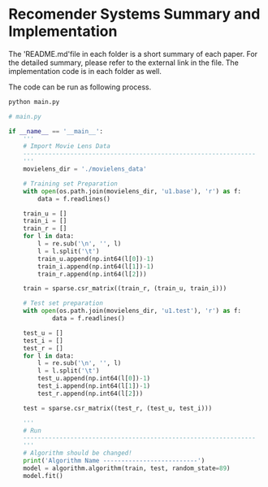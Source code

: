 # Recomender Systems Summary and Implementation

The 'README.md'file in each folder is a short summary of each paper.
For the detailed summary, please refer to the external link in the file.
The implementation code is in each folder as well.

The code can be run as following process.

```bash
python main.py
```

```python
# main.py

if __name__ == '__main__':
    '''
    # Import Movie Lens Data
    ----------------------------------------------------------------
    '''
    movielens_dir = './movielens_data'

    # Training set Preparation
    with open(os.path.join(movielens_dir, 'u1.base'), 'r') as f:
        data = f.readlines()

    train_u = []
    train_i = []
    train_r = []
    for l in data:
        l = re.sub('\n', '', l)
        l = l.split('\t')
        train_u.append(np.int64(l[0])-1)
        train_i.append(np.int64(l[1])-1)
        train_r.append(np.int64(l[2]))

    train = sparse.csr_matrix((train_r, (train_u, train_i)))

    # Test set preparation
    with open(os.path.join(movielens_dir, 'u1.test'), 'r') as f:
            data = f.readlines()

    test_u = []
    test_i = []
    test_r = []
    for l in data:
        l = re.sub('\n', '', l)
        l = l.split('\t')
        test_u.append(np.int64(l[0])-1)
        test_i.append(np.int64(l[1])-1)
        test_r.append(np.int64(l[2]))

    test = sparse.csr_matrix((test_r, (test_u, test_i)))

    '''
    # Run
    ----------------------------------------------------------------
    '''
    # Algorithm should be changed!
    print('Algorithm Name --------------------------')
    model = algorithm.algorithm(train, test, random_state=89)
    model.fit()
```

